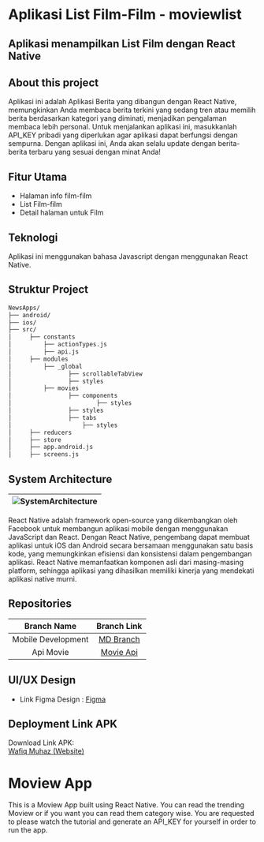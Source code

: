 # Aplikasi List Film-Film - moviewlist

## Aplikasi menampilkan List Film dengan React Native

## About this project

Aplikasi ini adalah Aplikasi Berita yang dibangun dengan React Native, memungkinkan Anda membaca berita terkini yang sedang tren atau memilih berita berdasarkan kategori yang diminati, menjadikan pengalaman membaca lebih personal. Untuk menjalankan aplikasi ini, masukkanlah API_KEY pribadi yang diperlukan agar aplikasi dapat berfungsi dengan sempurna. Dengan aplikasi ini, Anda akan selalu update dengan berita-berita terbaru yang sesuai dengan minat Anda! 


## Fitur Utama

- Halaman info film-film
- List Film-film
- Detail halaman untuk Film

## Teknologi 

Aplikasi ini menggunakan bahasa Javascript dengan menggunakan React Native.

## Struktur Project

```bash
NewsApps/
├── android/
├── ios/
├── src/
│     ├── constants
│         ├── actionTypes.js
│         ├── api.js
│     ├── modules
│         ├── _global
│        		 ├── scrollableTabView
│        		 ├── styles
│         ├── movies
│        		 ├── components
│		        		 ├── styles
│        		 ├── styles
│        		 ├── tabs
│		       		 ├── styles
│     ├── reducers
│     ├── store
│     ├── app.android.js
│     ├── screens.js
```


## System Architecture
|    ![SystemArchitecture](https://reactnative.dev/img/header_logo.svg)     | 
| :----------------: | 



React Native adalah framework open-source yang dikembangkan oleh Facebook untuk membangun aplikasi mobile dengan menggunakan JavaScript dan React. Dengan React Native, pengembang dapat membuat aplikasi untuk iOS dan Android secara bersamaan menggunakan satu basis kode, yang memungkinkan efisiensi dan konsistensi dalam pengembangan aplikasi. React Native memanfaatkan komponen asli dari masing-masing platform, sehingga aplikasi yang dihasilkan memiliki kinerja yang mendekati aplikasi native murni.


## Repositories

|    Branch Name     |                                      Branch Link                                                                    |
| :----------------: | :-----------------------------------------------------------------------------------------------------------------: |
| Mobile Development | [MD Branch](https://github.com/wafiqmuhaz/moviewlist)                                                                 |
| Api Movie          | [Movie Api](https://developer.themoviedb.org/)  	                                                                   |

## UI/UX Design

- Link Figma Design : [Figma](https://wafiqmuhaz.netlify.app/)



## Deployment Link APK

Download Link APK:<br>
[Wafiq Muhaz (Website)](https://wafiqmuhaz.netlify.app/)


# Moview App
This is a Moview App built using React Native. You can read the trending Moview or if you want you can read them category wise. You are requested to please watch the tutorial and generate an API_KEY for yourself in order to run the app.

